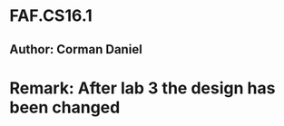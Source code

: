# FAF.CS16.1 

## Author: Corman Daniel
# Remark: After lab 3 the design has been changed










